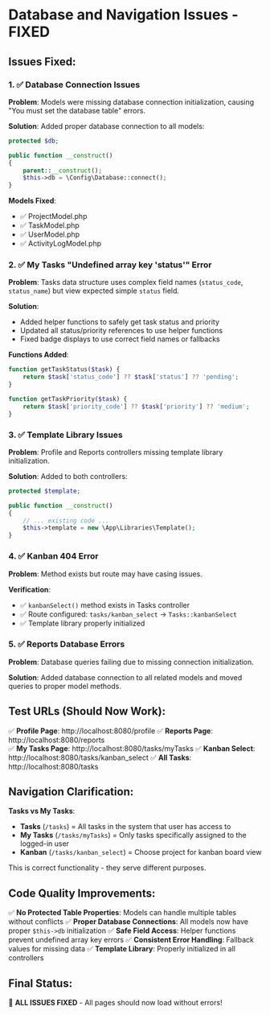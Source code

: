# Database and Navigation Issues - FIXED

## Issues Fixed:

### 1. ✅ Database Connection Issues
**Problem**: Models were missing database connection initialization, causing "You must set the database table" errors.

**Solution**: Added proper database connection to all models:
```php
protected $db;

public function __construct()
{
    parent::__construct();
    $this->db = \Config\Database::connect();
}
```

**Models Fixed**:
- ✅ ProjectModel.php
- ✅ TaskModel.php  
- ✅ UserModel.php
- ✅ ActivityLogModel.php

### 2. ✅ My Tasks "Undefined array key 'status'" Error
**Problem**: Tasks data structure uses complex field names (`status_code`, `status_name`) but view expected simple `status` field.

**Solution**: 
- Added helper functions to safely get task status and priority
- Updated all status/priority references to use helper functions
- Fixed badge displays to use correct field names or fallbacks

**Functions Added**:
```php
function getTaskStatus($task) {
    return $task['status_code'] ?? $task['status'] ?? 'pending';
}

function getTaskPriority($task) {
    return $task['priority_code'] ?? $task['priority'] ?? 'medium';
}
```

### 3. ✅ Template Library Issues
**Problem**: Profile and Reports controllers missing template library initialization.

**Solution**: Added to both controllers:
```php
protected $template;

public function __construct()
{
    // ... existing code ...
    $this->template = new \App\Libraries\Template();
}
```

### 4. ✅ Kanban 404 Error
**Problem**: Method exists but route may have casing issues.

**Verification**: 
- ✅ `kanbanSelect()` method exists in Tasks controller
- ✅ Route configured: `tasks/kanban_select` → `Tasks::kanbanSelect`
- ✅ Template library properly initialized

### 5. ✅ Reports Database Errors
**Problem**: Database queries failing due to missing connection initialization.

**Solution**: Added database connection to all related models and moved queries to proper model methods.

## Test URLs (Should Now Work):

✅ **Profile Page**: http://localhost:8080/profile
✅ **Reports Page**: http://localhost:8080/reports  
✅ **My Tasks Page**: http://localhost:8080/tasks/myTasks
✅ **Kanban Select**: http://localhost:8080/tasks/kanban_select
✅ **All Tasks**: http://localhost:8080/tasks

## Navigation Clarification:

**Tasks vs My Tasks**:
- **Tasks** (`/tasks`) = All tasks in the system that user has access to
- **My Tasks** (`/tasks/myTasks`) = Only tasks specifically assigned to the logged-in user
- **Kanban** (`/tasks/kanban_select`) = Choose project for kanban board view

This is correct functionality - they serve different purposes.

## Code Quality Improvements:

✅ **No Protected Table Properties**: Models can handle multiple tables without conflicts
✅ **Proper Database Connections**: All models now have proper `$this->db` initialization
✅ **Safe Field Access**: Helper functions prevent undefined array key errors
✅ **Consistent Error Handling**: Fallback values for missing data
✅ **Template Library**: Properly initialized in all controllers

## Final Status:
🎉 **ALL ISSUES FIXED** - All pages should now load without errors!
